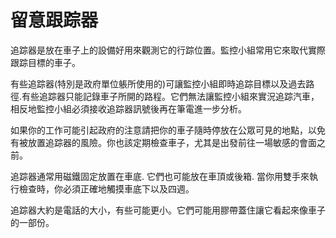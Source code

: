 [Title]: # (留意追踪者)
[Order]: # (22)

# 留意跟踪器

追踪器是放在車子上的設備好用來觀測它的行踪位置。監控小組常用它來取代實際跟踪目標的車子。

有些追踪器(特別是政府單位躼所使用的)可讓監控小組即時追踪目標以及過去路徑.有些追踪器只能記錄車子所開的路程。它們無法讓監控小組來實況追踪汽車，相反地監控小組必須接收追踪器訊號後再在筆電進一步分析。

如果你的工作可能引起政府的注意請把你的車子隨時停放在公眾可見的地點，以免有被放置追踪器的風險。你也該定期檢查車子，尤其是出發前往一場敏感的會面之前。

追踪器通常用磁鐵固定放置在車底. 它們也可能放在車頂或後箱. 當你用雙手來執行檢查時，你必須正確地觸摸車底下以及四週。

追踪器大約是電話的大小，有些可能更小。它們可能用膠帶蓋住讓它看起來像車子的一部份。